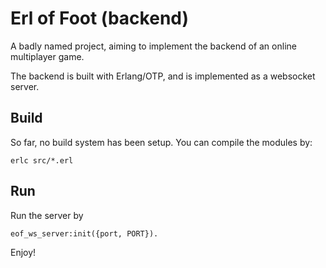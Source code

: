 Erl of Foot (backend)
=====================

A badly named project, aiming to implement the backend of an online multiplayer
game.

The backend is built with Erlang/OTP, and is implemented as a websocket server.


Build
-----

So far, no build system has been setup. You can compile the modules by:

```
erlc src/*.erl
```


Run
---

Run the server by

```
eof_ws_server:init({port, PORT}).
```

Enjoy!
